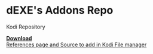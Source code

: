 # dEXE's Addons Repo
Kodi Repository

<a href="https://deklica.github.io" target="_blank">**Download**</a><br>
<a href="https://dexe.win/kodi/" target="_blank">References page and Source to add in Kodi File manager</a>
